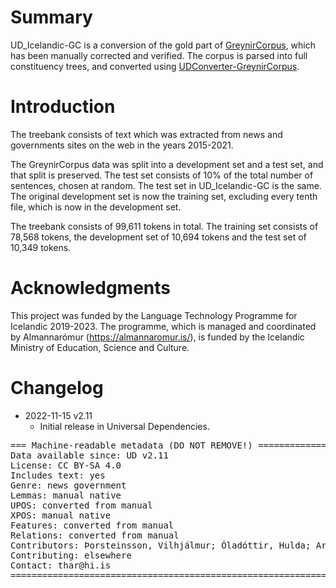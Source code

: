 # Summary

UD_Icelandic-GC is a conversion of the gold part of [GreynirCorpus](https://github.com/mideind/GreynirCorpus), which has been manually corrected and verified. The corpus is parsed into full constituency trees, and converted using [UDConverter-GreynirCorpus](https://github.com/thorunna/UDConverter-GreynirCorpus).


# Introduction

The treebank consists of text which was extracted from news and governments sites on the web in the years 2015-2021.

The GreynirCorpus data was split into a development set and a test set, and that split is preserved. The test set consists of 10% of the total number of sentences, chosen at random. The test set in UD_Icelandic-GC is the same. The original development set is now the training set, excluding every tenth file, which is now in the development set.

The treebank consists of 99,611 tokens in total. The training set consists of 78,568 tokens, the development set of 10,694 tokens and the test set of 10,349 tokens.


# Acknowledgments

This project was funded by the Language Technology Programme for Icelandic 2019-2023. The programme, which is managed and coordinated by Almannarómur (https://almannaromur.is/), is funded by the Icelandic Ministry of Education, Science and Culture.


# Changelog

* 2022-11-15 v2.11
  * Initial release in Universal Dependencies.


<pre>
=== Machine-readable metadata (DO NOT REMOVE!) ================================
Data available since: UD v2.11
License: CC BY-SA 4.0
Includes text: yes
Genre: news government
Lemmas: manual native
UPOS: converted from manual
XPOS: manual native
Features: converted from manual
Relations: converted from manual
Contributors: Þorsteinsson, Vilhjálmur; Óladóttir, Hulda; Arnardóttir, Þórunn; Þórðarson, Sveinbjörn; Símonarson, Haukur Barri; Ásgeirsdóttir, Katla
Contributing: elsewhere
Contact: thar@hi.is
===============================================================================
</pre>
